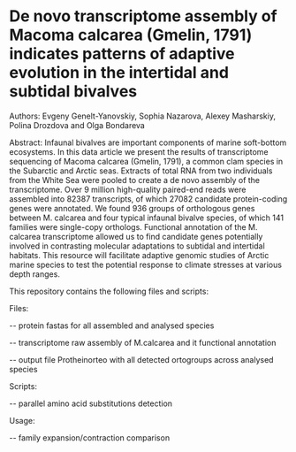 # De novo transcriptome assembly of Macoma calcarea (Gmelin, 1791) indicates patterns of adaptive evolution in the intertidal and subtidal bivalves

Authors: Evgeny Genelt-Yanovskiy, Sophia Nazarova, Alexey Masharskiy, Polina Drozdova and Olga Bondareva

Abstract: Infaunal bivalves are important components of marine soft-bottom ecosystems. In this data article we present the results of transcriptome sequencing of Macoma calcarea (Gmelin, 1791), a common clam species in the Subarctic and Arctic seas. Extracts of total RNA from two individuals from the White Sea were pooled to create a de novo assembly of the transcriptome. Over 9 million high-quality paired-end reads were assembled into 82387 transcripts, of which 27082 candidate protein-coding genes were annotated. We found 936 groups of orthologous genes between M. calcarea and four typical infaunal bivalve species, of which 141 families were single-copy orthologs. Functional annotation of the M. calcarea transcriptome allowed us to find candidate genes potentially involved in contrasting molecular adaptations to subtidal and intertidal habitats. This resource will facilitate adaptive genomic studies of Arctic marine species to test the potential response to climate stresses at various depth ranges.

This repository contains the following files and scripts:

Files:

 -- protein fastas for all assembled and analysed species
 
 -- transcriptome raw assembly of M.calcarea and it functional annotation
 
 -- output file Protheinorteo with all detected ortogroups across analysed species
 
 Scripts:
 
 -- parallel amino acid substitutions detection
 
 Usage: 
 
 -- family expansion/contraction comparison
